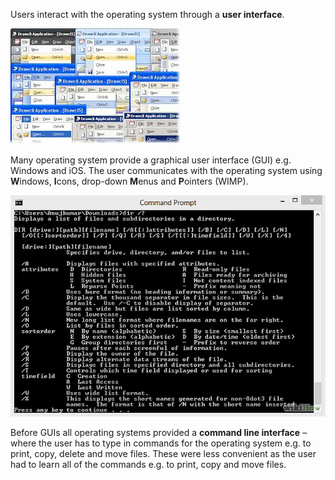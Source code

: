 Users interact with the operating system through a **user interface**.

![](.guides/img/interface.png)

Many operating system provide a graphical user interface (GUI) e.g. Windows and iOS. The user communicates with the operating system using **W**indows, **I**cons, drop-down **M**enus and **P**ointers (WIMP).

![](.guides/img/command.png)

Before GUIs all operating systems provided a **command line interface** – where the user has to type in commands for the operating system e.g. to print, copy, delete and move files.
These were less convenient as the user had to learn all of the commands e.g. to print, copy and move files. 